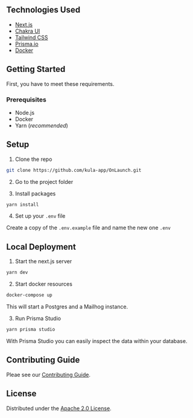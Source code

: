 ## Technologies Used

- [Next.js](https://nextjs.org/)
- [Chakra UI](https://chakra-ui.com/)
- [Tailwind CSS](https://tailwindcss.com/)
- [Prisma.io](https://www.prisma.io/)
- [Docker](https://www.docker.com/)

## Getting Started

First, you have to meet these requirements.

### Prerequisites

- Node.js
- Docker
- Yarn (_recommended_)

## Setup

1. Clone the repo

```bash
git clone https://github.com/kula-app/OnLaunch.git
```

2. Go to the project folder

3. Install packages

```bash
yarn install
```

4. Set up your `.env` file

Create a copy of the `.env.example` file and name the new one `.env`

## Local Deployment

1. Start the next.js server

```bash
yarn dev
```

2. Start docker resources

```bash
docker-compose up
```

This will start a Postgres and a Mailhog instance.

3. Run Prisma Studio

```bash
yarn prisma studio
```

With Prisma Studio you can easily inspect the data within your database.

## Contributing Guide

Pleae see our [Contributing Guide](https://github.com/kula-app/OnLaunch/blob/main/CONTRIBUTING.md).

## License

Distributed under the [Apache 2.0 License](https://github.com/kula-app/OnLaunch/blob/main/LICENSE).
